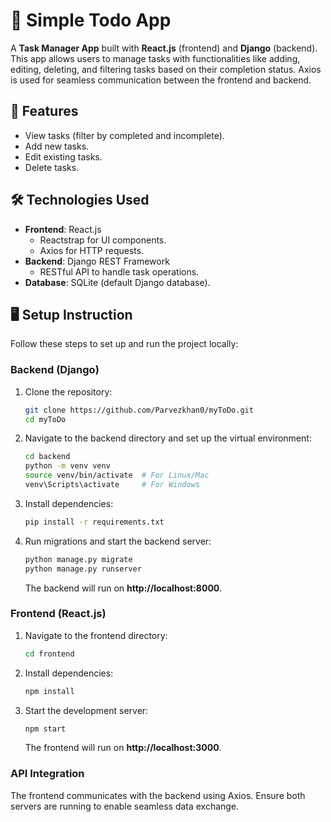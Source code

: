 # 📝 Simple Todo App

A **Task Manager App** built with **React.js** (frontend) and **Django** (backend). This app allows users to manage tasks with functionalities like adding, editing, deleting, and filtering tasks based on their completion status. Axios is used for seamless communication between the frontend and backend.

## 🚀 Features  
- View tasks (filter by completed and incomplete).
- Add new tasks. 
- Edit existing tasks.
- Delete tasks.

## 🛠️ Technologies Used
- **Frontend**: React.js   
  - Reactstrap for UI components.
  - Axios for HTTP requests.
- **Backend**: Django REST Framework
  - RESTful API to handle task operations.
- **Database**: SQLite (default Django database).

## 🖥️ Setup Instruction
Follow these steps to set up and run the project locally:

### Backend (Django)
1. Clone the repository:
   ```bash
   git clone https://github.com/Parvezkhan0/myToDo.git
   cd myToDo
   ```
2. Navigate to the backend directory and set up the virtual environment:
   ```bash
   cd backend
   python -m venv venv
   source venv/bin/activate  # For Linux/Mac
   venv\Scripts\activate     # For Windows
   ```
3. Install dependencies:
   ```bash
   pip install -r requirements.txt
   ```
4. Run migrations and start the backend server:
   ```bash
   python manage.py migrate
   python manage.py runserver
   ```
   The backend will run on **http://localhost:8000**.

### Frontend (React.js)
1. Navigate to the frontend directory:
   ```bash
   cd frontend
   ```
2. Install dependencies:
   ```bash
   npm install
   ```
3. Start the development server:
   ```bash
   npm start
   ```
   The frontend will run on **http://localhost:3000**.

### API Integration
The frontend communicates with the backend using Axios. Ensure both servers are running to enable seamless data exchange.

